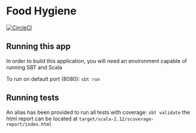 # Food Hygiene

[![CircleCI](https://circleci.com/gh/RawToast/http4s-twirl-example/tree/master.svg?style=svg&circle-token=90076579eefc7b29b7725fcc0b75ca9445f8aa82)](https://circleci.com/gh/RawToast/http4s-twirl-example/tree/master)

## Running this app

In order to build this application, you will need an environment capable of running SBT and Scala

To run on default port (8080): `sbt run`


## Running tests

An alias has been provided to run all tests with coverage: `sbt validate` the html report can be located
at `target/scala-2.12/scoverage-report/index.html`
